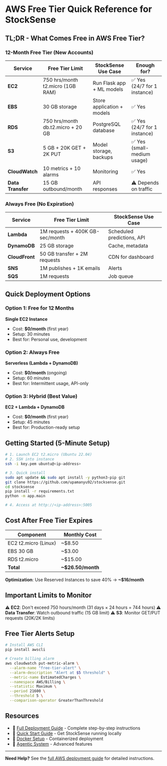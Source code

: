 # AWS Free Tier Quick Reference for StockSense

## TL;DR - What Comes Free in AWS Free Tier?

### 12-Month Free Tier (New Accounts)

| Service | Free Tier Limit | StockSense Use Case | Enough for? |
|---------|----------------|---------------------|-------------|
| **EC2** | 750 hrs/month t2.micro (1GB RAM) | Run Flask app + ML models | ✅ Yes (24/7 for 1 instance) |
| **EBS** | 30 GB storage | Store application + models | ✅ Yes |
| **RDS** | 750 hrs/month db.t2.micro + 20 GB | PostgreSQL database | ✅ Yes (24/7 for 1 instance) |
| **S3** | 5 GB + 20K GET + 2K PUT | Model storage, backups | ✅ Yes (small-medium usage) |
| **CloudWatch** | 10 metrics + 10 alarms | Monitoring | ✅ Yes |
| **Data Transfer** | 15 GB outbound/month | API responses | ⚠️ Depends on traffic |

### Always Free (No Expiration)

| Service | Free Tier Limit | StockSense Use Case |
|---------|----------------|---------------------|
| **Lambda** | 1M requests + 400K GB-sec/month | Scheduled predictions, API | ✅ Excellent |
| **DynamoDB** | 25 GB storage | Cache, metadata | ✅ Good |
| **CloudFront** | 50 GB transfer + 2M requests | CDN for dashboard | ✅ Good |
| **SNS** | 1M publishes + 1K emails | Alerts | ✅ Excellent |
| **SQS** | 1M requests | Job queue | ✅ Good |

## Quick Deployment Options

### Option 1: Free for 12 Months
**Single EC2 Instance**
- Cost: **$0/month** (first year)
- Setup: 30 minutes
- Best for: Personal use, development

### Option 2: Always Free
**Serverless (Lambda + DynamoDB)**
- Cost: **$0/month** (ongoing)
- Setup: 60 minutes
- Best for: Intermittent usage, API-only

### Option 3: Hybrid (Best Value)
**EC2 + Lambda + DynamoDB**
- Cost: **$0/month** (first year)
- Setup: 45 minutes
- Best for: Production-ready setup

## Getting Started (5-Minute Setup)

```bash
# 1. Launch EC2 t2.micro (Ubuntu 22.04)
# 2. SSH into instance
ssh -i key.pem ubuntu@<ip-address>

# 3. Quick install
sudo apt update && sudo apt install -y python3-pip git
git clone https://github.com/upamanyu92/stocksense.git
cd stocksense
pip install -r requirements.txt
python -m app.main

# 4. Access at http://<ip-address>:5005
```

## Cost After Free Tier Expires

| Component | Monthly Cost |
|-----------|--------------|
| EC2 t2.micro (Linux) | ~$8.50 |
| EBS 30 GB | ~$3.00 |
| RDS t2.micro | ~$15.00 |
| **Total** | **~$26.50/month** |

**Optimization**: Use Reserved Instances to save 40% → **~$16/month**

## Important Limits to Monitor

⚠️ **EC2**: Don't exceed 750 hours/month (31 days × 24 hours = 744 hours)
⚠️ **Data Transfer**: Watch outbound traffic (15 GB limit)
⚠️ **S3**: Monitor GET/PUT requests (20K/2K limits)

## Free Tier Alerts Setup

```bash
# Install AWS CLI
pip install awscli

# Create billing alarm
aws cloudwatch put-metric-alarm \
  --alarm-name "free-tier-alert" \
  --alarm-description "Alert at $5 threshold" \
  --metric-name EstimatedCharges \
  --namespace AWS/Billing \
  --statistic Maximum \
  --period 21600 \
  --threshold 5 \
  --comparison-operator GreaterThanThreshold
```

## Resources

- 📖 [Full Deployment Guide](AWS_FREE_TIER_DEPLOYMENT.md) - Complete step-by-step instructions
- 🚀 [Quick Start Guide](QUICK_START.md) - Get StockSense running locally
- 🐳 [Docker Setup](../DOCKER_SETUP.md) - Containerized deployment
- 🤖 [Agentic System](AGENTIC_SYSTEM.md) - Advanced features

---

**Need Help?** See the [full AWS deployment guide](AWS_FREE_TIER_DEPLOYMENT.md) for detailed instructions.
